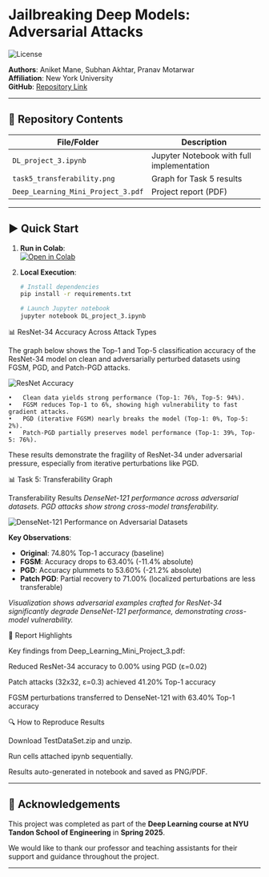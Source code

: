 # Jailbreaking Deep Models: Adversarial Attacks  
![License](https://img.shields.io/badge/License-MIT-blue)

**Authors**: Aniket Mane, Subhan Akhtar, Pranav Motarwar  
**Affiliation**: New York University  
**GitHub**: [Repository Link](https://github.com/PranavMotarwar/Jailbreaking-Deep-Models)  

---

## 📂 Repository Contents
| File/Folder       | Description                                  |
|--------------------|----------------------------------------------|
| `DL_project_3.ipynb` | Jupyter Notebook with full implementation    |
| `task5_transferability.png` | Graph for Task 5 results                  |
| `Deep_Learning_Mini_Project_3.pdf` | Project report (PDF)             |

---

## ▶️ Quick Start
1. **Run in Colab**:  
   [![Open in Colab](https://colab.research.google.com/assets/colab-badge.svg)](https://colab.research.google.com/drive/1HIQl6CYfBTWDs2_ccNa0NRFR0nYTTb2i?usp=sharing)

2. **Local Execution**:
   ```bash
   # Install dependencies
   pip install -r requirements.txt
   
   # Launch Jupyter notebook
   jupyter notebook DL_project_3.ipynb

📊 ResNet-34 Accuracy Across Attack Types

The graph below shows the Top-1 and Top-5 classification accuracy of the ResNet-34 model on clean and adversarially perturbed datasets using FGSM, PGD, and Patch-PGD attacks.

![ResNet Accuracy](Task4result.png)

	•	Clean data yields strong performance (Top-1: 76%, Top-5: 94%).
	•	FGSM reduces Top-1 to 6%, showing high vulnerability to fast gradient attacks.
	•	PGD (iterative FGSM) nearly breaks the model (Top-1: 0%, Top-5: 2%).
	•	Patch-PGD partially preserves model performance (Top-1: 39%, Top-5: 76%).

These results demonstrate the fragility of ResNet-34 under adversarial pressure, especially from iterative perturbations like PGD.

📊 Task 5: Transferability Graph

Transferability Results
*DenseNet-121 performance across adversarial datasets.
PGD attacks show strong cross-model transferability.*

![DenseNet-121 Performance on Adversarial Datasets](Results.png)

**Key Observations**:
- **Original**: 74.80% Top-1 accuracy (baseline)  
- **FGSM**: Accuracy drops to 63.40% (-11.4% absolute)  
- **PGD**: Accuracy plummets to 53.60% (-21.2% absolute)  
- **Patch PGD**: Partial recovery to 71.00% (localized perturbations are less transferable)  

*Visualization shows adversarial examples crafted for ResNet-34 significantly degrade DenseNet-121 performance, demonstrating cross-model vulnerability.*

📄 Report Highlights

Key findings from Deep_Learning_Mini_Project_3.pdf:

Reduced ResNet-34 accuracy to 0.00% using PGD (ε=0.02)

Patch attacks (32x32, ε=0.3) achieved 41.20% Top-1 accuracy

FGSM perturbations transferred to DenseNet-121 with 63.40% Top-1 accuracy


🔍 How to Reproduce Results

Download TestDataSet.zip and unzip.

Run cells attached ipynb sequentially.

Results auto-generated in notebook and saved as PNG/PDF.



---

## 🤝 Acknowledgements

This project was completed as part of the **Deep Learning course at NYU Tandon School of Engineering** in **Spring 2025**.

We would like to thank our professor and teaching assistants for their support and guidance throughout the project.

---
